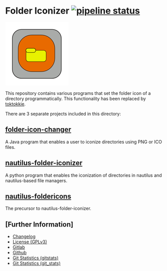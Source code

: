 # Folder Iconizer [![pipeline status](https://gitlab.namibsun.net/namboy94/folder-iconizer/badges/master/pipeline.svg)](https://gitlab.namibsun.net/namboy94/folder-iconizer/commits/master)

![Logo](resources/logo/logo-readme.png)

This repository contains various programs that set the folder icon of a
directory programmatically. This functionality has been replaced by
[toktokkie](https://gitlab.namibsun.net/namboy94/toktokkie).

There are 3 separate projects included in this directory:

## [folder-icon-changer](folder-icon-changer)

A Java program that enables a user to iconize directories using PNG or ICO files.

## [nautilus-folder-iconizer](nautilus-folder-iconizer)

A python program that enables the iconization of directories in nautilus and
nautilus-based file managers.

## [nautilus-foldericons](nautilus-foldericons)

The precursor to nautilus-folder-iconizer.


## [Further Information]

* [Changelog](https://gitlab.namibsun.net/namboy94/folder-iconizer/raw/master/CHANGELOG)
* [License (GPLv3)](https://gitlab.namibsun.net/namboy94/folder-iconizer/raw/master/LICENSE)
* [Gitlab](https://gitlab.namibsun.net/namboy94/folder-iconizer)
* [Github](https://github.com/namboy94/folder-iconizer)
* [Git Statistics (gitstats)](https://gitstats.namibsun.net/gitstats/folder-iconizer/index.html)
* [Git Statistics (git_stats)](https://gitstats.namibsun.net/git_stats/folder-iconizer/index.html)
